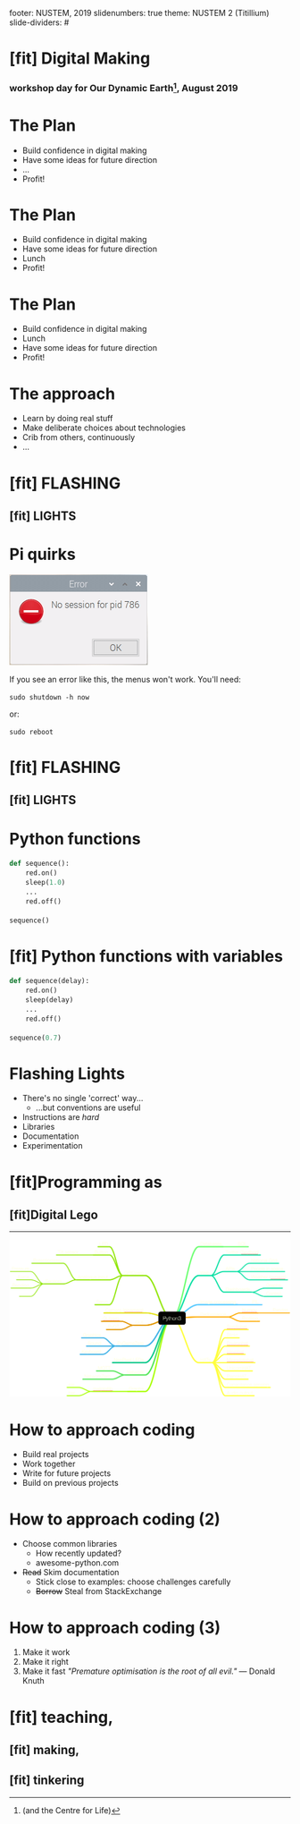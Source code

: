footer: NUSTEM, 2019
slidenumbers: true
theme: NUSTEM 2 (Titillium)
slide-dividers: #

# [fit] Digital Making

### workshop day for Our Dynamic Earth[^1], August 2019


[^1]: (and the Centre for Life)


# The Plan

- Build confidence in digital making
- Have some ideas for future direction
- ...
- Profit!

# The Plan

- Build confidence in digital making
- Have some ideas for future direction
- Lunch
- Profit!

# The Plan

- Build confidence in digital making
- Lunch
- Have some ideas for future direction
- Profit!

# The approach

- Learn by doing real stuff
- Make deliberate choices about technologies
- Crib from others, continuously
- ...


# [fit] FLASHING 
## [fit] LIGHTS


# Pi quirks

![right, 150%](images/PID_error.png)  
  
If you see an error like this, the menus won't work. You'll need:

`sudo shutdown -h now`

or:

`sudo reboot`


# [fit] FLASHING 
## [fit] LIGHTS

# Python functions

```python
def sequence():
    red.on()
    sleep(1.0)
    ...
    red.off()

sequence()
```

# [fit] Python functions with variables

```python
def sequence(delay):
    red.on()
    sleep(delay)
    ...
    red.off()
    
sequence(0.7)
```

# Flashing Lights

- There's no single 'correct' way...
    - ...but conventions are useful
- Instructions are *hard*
- Libraries
- Documentation
- Experimentation

# [fit]Programming as 
## [fit]**Digital Lego**

---
![fit](images/mind_map.png)

# How to approach coding

- Build real projects
- Work together
- Write for future projects
- Build on previous projects

# How to approach coding (2)

- Choose common libraries
  - How recently updated?
  - awesome-python.com
- ~~Read~~ Skim documentation
  - Stick close to examples: choose challenges carefully
  - ~~Borrow~~ Steal from StackExchange

# How to approach coding (3)

1. Make it work
2. Make it right
3. Make it fast
    *"Premature optimisation is the root of all evil."*
    — Donald Knuth

# [fit] teaching,
## [fit] making, 
## [fit] tinkering
